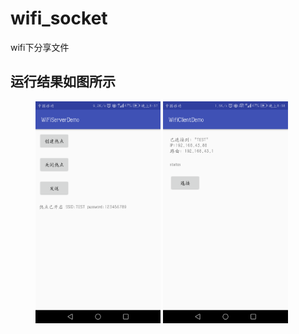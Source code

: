 # wifi_socket
wifi下分享文件

## 运行结果如图所示
<figure class="half">
    <img src="2.png" width="200" />
    <img src="1.png" width="200" />
</figure>
